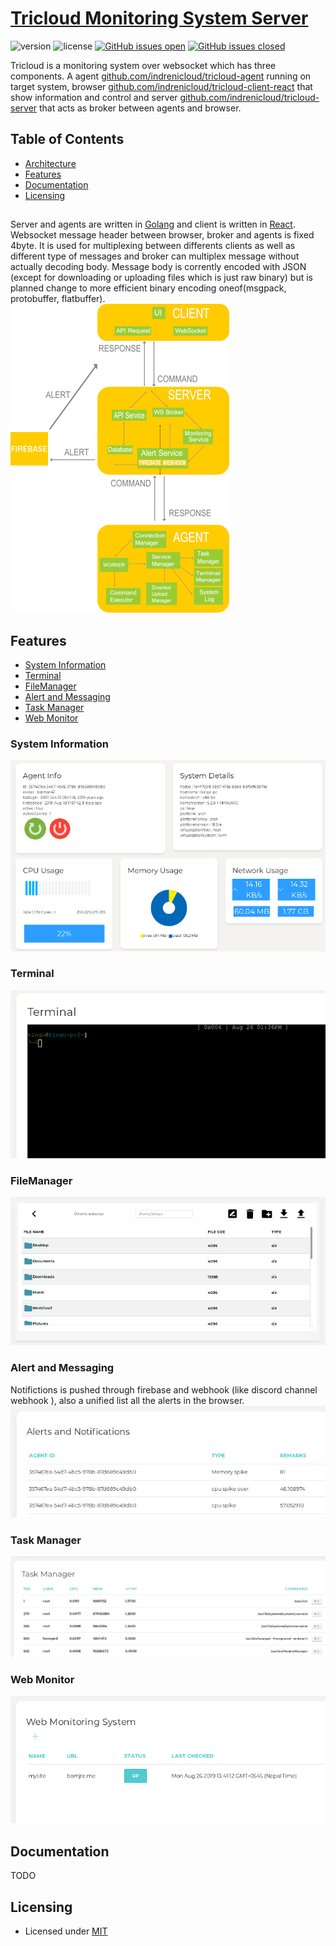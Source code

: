 # [Tricloud Monitoring System Server](https://github.com/indrenicloud/tricloud-client-server)



![version](https://img.shields.io/badge/version-1.0.0-blue.svg) ![license](https://img.shields.io/badge/license-MIT-blue.svg) [![GitHub issues open](https://img.shields.io/github/issues/creativetimofficial/paper-dashboard-react.svg?maxAge=2592000)]() [![GitHub issues closed](https://img.shields.io/github/issues-closed-raw/creativetimofficial/paper-dashboard-react.svg?maxAge=2592000)]()


Tricloud is a monitoring system over websocket which has three components. A agent [github.com/indrenicloud/tricloud-agent](https://github.com/indrenicloud/tricloud-client-react) running on target system, browser [github.com/indrenicloud/tricloud-client-react](https://github.com/indrenicloud/tricloud-client-react) that show information and control and server [github.com/indrenicloud/tricloud-server](https://github.com/indrenicloud/tricloud-server) that acts as broker between agents and browser.


## Table of Contents

* [Architecture](#arch)
* [Features](#features)
* [Documentation](#documentation)
* [Licensing](#licensing)



## 
Server and agents are written in [Golang](https://golang.com) and client is written in [React](https://reactjs.org/).
 Websocket message header between browser, broker and agents is fixed 4byte. It is used for multiplexing between differents clients as well as different type of messages and broker can multiplex message without actually decoding body. Message body is corrently encoded with JSON (except for downloading or uploading files which is just raw binary) but is planned change to more efficient binary encoding oneof(msgpack, protobuffer, flatbuffer). 
![Arch](./.meta/assets/l1.png)



## Features

* [System Information](#system-information)
* [Terminal](#terminal)
* [FileManager](#filemanager)
* [Alert and Messaging](#alert-and-messaging)
* [Task Manager](#task-manager)
* [Web Monitor](#web-monitor)

### System Information
![](./.meta/assets/monitor.png)

### Terminal
![](./.meta/assets/terminal.png)

### FileManager
![](./.meta/assets/filemanager.png)

### Alert and Messaging
Notifictions is pushed through firebase and webhook (like discord channel webhook ), also a unified list all the alerts in the browser.
![](./.meta/assets/notification.png)

### Task Manager
![](./.meta/assets/taskmanager2.png)

### Web Monitor
![](./.meta/assets/webmonitor.png)

## Documentation
TODO

## Licensing

- Licensed under [MIT](https://github.com/indrenicloud/tricloud-client-server/blob/master/LICENSE.md)


